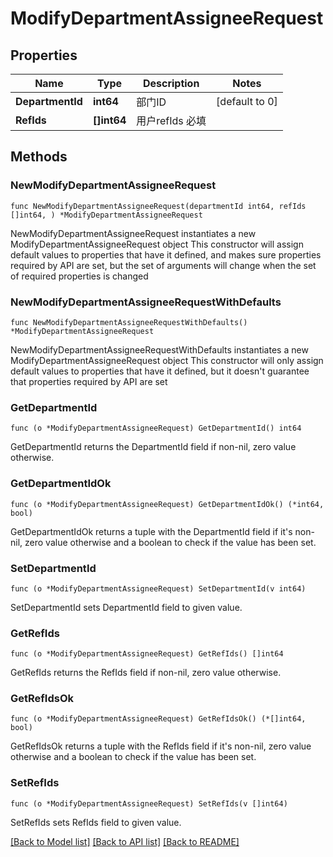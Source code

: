 # ModifyDepartmentAssigneeRequest

## Properties

Name | Type | Description | Notes
------------ | ------------- | ------------- | -------------
**DepartmentId** | **int64** | 部门ID | [default to 0]
**RefIds** | **[]int64** | 用户refIds 必填 | 

## Methods

### NewModifyDepartmentAssigneeRequest

`func NewModifyDepartmentAssigneeRequest(departmentId int64, refIds []int64, ) *ModifyDepartmentAssigneeRequest`

NewModifyDepartmentAssigneeRequest instantiates a new ModifyDepartmentAssigneeRequest object
This constructor will assign default values to properties that have it defined,
and makes sure properties required by API are set, but the set of arguments
will change when the set of required properties is changed

### NewModifyDepartmentAssigneeRequestWithDefaults

`func NewModifyDepartmentAssigneeRequestWithDefaults() *ModifyDepartmentAssigneeRequest`

NewModifyDepartmentAssigneeRequestWithDefaults instantiates a new ModifyDepartmentAssigneeRequest object
This constructor will only assign default values to properties that have it defined,
but it doesn't guarantee that properties required by API are set

### GetDepartmentId

`func (o *ModifyDepartmentAssigneeRequest) GetDepartmentId() int64`

GetDepartmentId returns the DepartmentId field if non-nil, zero value otherwise.

### GetDepartmentIdOk

`func (o *ModifyDepartmentAssigneeRequest) GetDepartmentIdOk() (*int64, bool)`

GetDepartmentIdOk returns a tuple with the DepartmentId field if it's non-nil, zero value otherwise
and a boolean to check if the value has been set.

### SetDepartmentId

`func (o *ModifyDepartmentAssigneeRequest) SetDepartmentId(v int64)`

SetDepartmentId sets DepartmentId field to given value.


### GetRefIds

`func (o *ModifyDepartmentAssigneeRequest) GetRefIds() []int64`

GetRefIds returns the RefIds field if non-nil, zero value otherwise.

### GetRefIdsOk

`func (o *ModifyDepartmentAssigneeRequest) GetRefIdsOk() (*[]int64, bool)`

GetRefIdsOk returns a tuple with the RefIds field if it's non-nil, zero value otherwise
and a boolean to check if the value has been set.

### SetRefIds

`func (o *ModifyDepartmentAssigneeRequest) SetRefIds(v []int64)`

SetRefIds sets RefIds field to given value.



[[Back to Model list]](../README.md#documentation-for-models) [[Back to API list]](../README.md#documentation-for-api-endpoints) [[Back to README]](../README.md)


